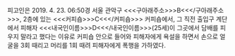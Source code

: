 피고인은 2019. 4. 23. 06:50경 서울 관악구 <<<구아래주소>>>B<<</구아래주소>>>, 2층에 있는 <<<커피숍>>>C<<</커피숍>>> 커피숍에서, 그 직전 출입구 계단에서 피해자 <<<내국인이름>>>D<<</내국인이름>>>(25세)이 그곳에서 담배를 피우지 말라고 했다는 이유로 커피숍 안으로 들어와 피해자에게 욕설을 하면서 손으로 얼굴을 3회 때리고 머리를 1회 때려 피해자에게 폭행을 가하였다.